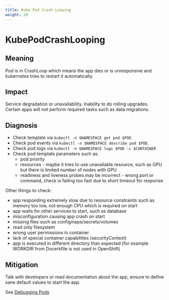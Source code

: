 ```yaml
---
title: Kube Pod Crash Looping
weight: 20
---
```


# KubePodCrashLooping

## Meaning

Pod is in CrashLoop which means the app dies or is unresponsive and 
kubernetes tries to restart it automatically.

## Impact

Service degradation or unavailability.
Inability to do rolling upgrades.
Certain apps will not perform required tasks such as data migrations.

## Diagnosis

- Check template via `kubectl -n $NAMESPACE get pod $POD`.
- Check pod events via `kubectl -n $NAMESPACE describe pod $POD`.
- Check pod logs via `kubectl -n $NAMESPACE logs $POD -c $CONTAINER`
- Check pod template parameters such as:
  - pod priority
  - resources - maybe it tries to use unavailable resource, such as GPU but
    there is limited number of nodes with GPU
  - readiness and liveness probes may be incorrect - wrong port or command,
    check is failing too fast due to short timeout for response

Other things to check:

- app responding extremely slow due to resource constraints such as memory too
  low, not enough CPU which is required on start
- app waits for other services to start, such as database
- misconfiguration causing app crash on start
- missing files such as configmaps/secrets/volumes
- read only filesystem
- wrong user permissions in container
- lack of special container capabilities (securityContext)
- app is executed in different directory than expected
  (for example WORKDIR from Docerkfile is not used in OpenShift)

## Mitigation

Talk with developers or read documentation about the app, ensure to define
sane default values to start the app.

See [Debugging Pods](https://kubernetes.io/docs/tasks/debug-application-cluster/debug-application/#debugging-pods)
